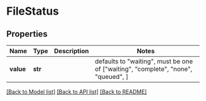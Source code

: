 # FileStatus


## Properties
Name | Type | Description | Notes
------------ | ------------- | ------------- | -------------
**value** | **str** |  | defaults to "waiting",  must be one of ["waiting", "complete", "none", "queued", ]

[[Back to Model list]](../README.md#documentation-for-models) [[Back to API list]](../README.md#documentation-for-api-endpoints) [[Back to README]](../README.md)


